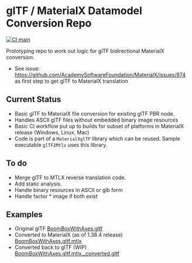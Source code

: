 # glTF / MaterialX Datamodel Conversion Repo

[![CI main](https://github.com/kwokcb/glTF_MaterialX/workflows/main/badge.svg)](https://github.com/kwokcb/glTF_MaterialX/actions)

Prototyping repo to work out logic for glTF bidirectional MaterialX conversion.

- See issue: https://github.com/AcademySoftwareFoundation/MaterialX/issues/874 as first step to get
glTF to MaterialX translation

## Current Status

- Basic glTF to MaterialX file conversion for existing glTF PBR node.
- Handles ASCII glTF files without embedded binary image resources
- Basic CI workflow put up to builds for subset of platforms in MaterialX release (Windows, Linux, Mac)
- Code is part of a `MaterialXglTF` library which can be reused. Sample executable `glTF2Mtlx` uses this library. 

## To do

- Merge glTF to MTLX reverse translation code.
- Add static analysis.
- Handle binary resources in ASCII or glb form
- Handle factor * image if both exist

## Examples

- Original glTF
[BoomBoxWithAxes.gltf](https://github.com/kwokcb/glTF_MaterialX/blob/main/resources/gltf/BoomBoxWithAxes.gltf)
- Converted to MaterialX (as of 1.38.4 release)
[BoomBoxWithAxes.gltf.mtlx](https://github.com/kwokcb/glTF_MaterialX/blob/main/resources/mtlx/BoomBoxWithAxes.gltf.mtlx)
- Converted back to glTF (WIP)
[BoomBoxWithAxes.gltf.mtlx._converted.gltf](https://github.com/kwokcb/glTF_MaterialX/blob/main/resources/mtlx/BoomBoxWithAxes.gltf.mtlx._converted.gltf)
